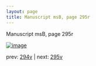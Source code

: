 ```yaml
---
layout: page
title: Manuscript msB, page 295r
---
```


Manuscript msB, page 295r

[![image](http://www.homermultitext.org/iipsrv?OBJ=IIP,1.0&FIF=/project/homer/pyramidal/deepzoom/hmt/vbbifolio/pending/vb_294v_295r.tif&WID=100&CVT=JPEG)](http://www.homermultitext.org/ict2/?urn=urn:cite2:hmt:vbbifolio.pending:vb_294v_295r)

prev:  [294v](../294v) | next:  [295v](../295v)

